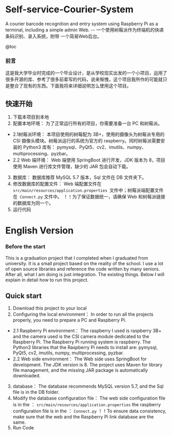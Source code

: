 # Self-service-Courier-System
A courier barcode recognition and entry system using Raspberry Pi as a terminal, including a simple admin Web.   -- 一个使用树莓派作为终端机的快递条码识别、录入系统，附带 一个简易Web后台。

@toc

### 前言
这是我大学毕业时完成的一个毕业设计，是从学校现实出发的一个小项目，运用了很多开源的库、参考了很多前辈写的代码，说来惭愧，这个项目我所作的可能就只是整合了现有的东西。下面我将来详细说明怎么使用这个项目。

## 快速开始
1. 下载本项目到本地
2. 配置本地环境：
为了正常运行所有的项目，你需要准备一台 PC 和树莓派。
- 2.1树莓派环境： 
本项目使用的树莓配为 3B+，使用的摄像头为树莓派专用的 CSI 摄像头模块。树莓派运行的系统为官方的 raspberry。同时树莓派需要安装的 Python3 库有： pymysql、PyQt5、cv2、imutils、numpy、multiprocessing、pyzbar。
- 2.2 Web 端环境：
Web 端使用 SpringBoot 进行开发，JDK 版本为 8，项目使用 Maven 进行库文件管理，缺少的 JAR 包会自动下载。
3. 数据库：
数据库推荐 MySQL 5.7 版本，Sql 文件在 DB 文件夹下。
4. 修改数据库的配置文件：
Web 端配置文件在 `src/main/resources/application.properties `文件中；树莓派端配置文件在` Connect.py` 文件中。
！！为了保证数据统一，请确保 Web 和树莓派链接的数据库为同一个。
5. 运行代码


# English Version

### Before the start
This is a graduation project that I completed when I graduated from university. It is a small project based on the reality of the school. I use a lot of open source libraries and reference the code written by many seniors. After all, what I am doing is just integration. The existing things. Below I will explain in detail how to run this project.

## Quick start
1. Download this project to your local
2. Configuring the local environment：
In order to run all the projects properly, you need to prepare a PC and Raspberry Pi.
- 2.1 Raspberry Pi environment： 
The raspberry I used is raspberry 3B+ and the camera used is the CSI camera module dedicated to the Raspberry Pi. The Raspberry Pi running system is raspberry. The Python3 libraries that the Raspberry Pi needs to install are: pymysql, PyQt5, cv2, imutils, numpy, multiprocessing, pyzbar.
- 2.2 Web side environment：
The Web side uses SpringBoot for development. The JDK version is 8. The project uses Maven for library file management, and the missing JAR package is automatically downloaded.
3. database：
The database recommends MySQL version 5.7, and the Sql file is in the DB folder.
4. Modify the database configuration file：
The web side configuration file is in the ：
 `src/main/resources/application.properties` 
 the raspberry configuration file is in the ：
 `Connect.py`
！！To ensure data consistency, make sure that the web and the Raspberry Pi link database are the same.
5. Run Code

